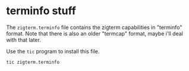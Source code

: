 
# terminfo stuff

The `zigterm.terminfo` file contains the zigterm capabilities in "terminfo" format.  Note that there is also an older "termcap" format, maybe i'll deal with that later.

Use the `tic` program to install this file.

```sh
tic zigterm.terminfo
```
